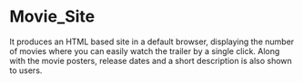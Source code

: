 # Movie_Site
It produces an HTML based site in a default browser, displaying the number of movies where you can easily watch the trailer by a single click. Along with the movie posters, release dates and a short description is also shown to users.
